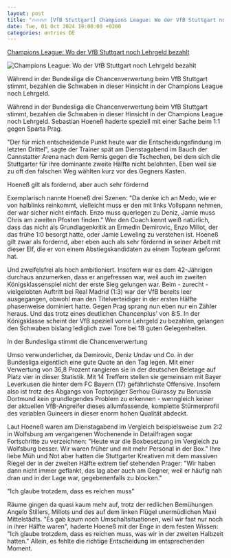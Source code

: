 ```yaml
---
layout: post
title: "🔥🔥🔥🔥 [VfB Stuttgart] Champions League: Wo der VfB Stuttgart noch Lehrgeld bezahlt"
date: Tue, 01 Oct 2024 19:00:00 +0200
categories: entries DE
---
```

[Champions League: Wo der VfB Stuttgart noch Lehrgeld bezahlt](https://www.kicker.de/wo-der-vfb-noch-lehrgeld-bezahlt-1056061/artikel)

![Champions League: Wo der VfB Stuttgart noch Lehrgeld bezahlt](https://derivates.kicker.de/image/upload/c_crop%2Cx_0%2Cy_38%2Cw_4000%2Ch_2250/w_1200%2Cq_auto/v1/2024/10/02/c2ec3b78-5a6e-4f71-a483-4bd71fc6ce5e.jpeg)

Während in der Bundesliga die Chancenverwertung beim VfB Stuttgart stimmt, bezahlen die Schwaben in dieser Hinsicht in der Champions League noch Lehrgeld.

Während in der Bundesliga die Chancenverwertung beim VfB Stuttgart stimmt, bezahlen die Schwaben in dieser Hinsicht in der Champions League noch Lehrgeld. Sebastian Hoeneß haderte speziell mit einer Sache beim 1:1 gegen Sparta Prag.

"Der für mich entscheidende Punkt heute war die Entscheidungsfindung im letzten Drittel", sagte der Trainer spät am Dienstagabend im Bauch der Cannstatter Arena nach dem Remis gegen die Tschechen, bei dem sich die Stuttgarter für ihre dominante zweite Hälfte nicht belohnten. Eben weil sie zu oft den falschen Weg wählten kurz vor des Gegners Kasten.

Hoeneß gilt als fordernd, aber auch sehr fördernd

Exemplarisch nannte Hoeneß drei Szenen: "Da denke ich an Medo, wie er von halblinks reinkommt, vielleicht muss er den mit links Vollspann nehmen, der war sicher nicht einfach. Enzo muss querlegen zu Deniz, Jamie muss Chris am zweiten Pfosten finden." Wer den Coach kennt weiß natürlich, dass das nicht als Grundlagenkritik an Ermedin Demirovic, Enzo Millot, der das frühe 1:0 besorgt hatte, oder Jamie Leweling zu verstehen ist. Hoeneß gilt zwar als fordernd, aber eben auch als sehr fördernd in seiner Arbeit mit dieser Elf, die er von einem Abstiegskandidaten zu einem Topteam geformt hat.

Und zweifelsfrei als hoch ambitioniert. Insofern war es dem 42-Jährigen durchaus anzumerken, dass er angefressen war, weil auch im zweiten Königsklassenspiel nicht der erste Sieg gelungen war. Beim - zurecht - vielgelobten Auftritt bei Real Madrid (1:3) war der VfB bereits leer ausgegangen, obwohl man den Titelverteidiger in der ersten Hälfte phasenweise dominiert hatte. Gegen Prag sprang nun eben nur ein Zähler heraus. Und das trotz eines deutlichen Chancenplus' von 8:5. In der Königsklasse scheint der VfB speziell vorne Lehrgeld zu bezahlen, gelangen den Schwaben bislang lediglich zwei Tore bei 18 guten Gelegenheiten.

In der Bundesliga stimmt die Chancenverwertung

Umso verwunderlicher, da Demirovic, Deniz Undav und Co. in der Bundesliga eigentlich eine gute Quote an den Tag legen. Mit einer Verwertung von 36,8 Prozent rangieren sie in der deutschen Beletage auf Platz vier in dieser Statistik. Mit 14 Treffern stellen sie gemeinsam mit Bayer Leverkusen die hinter dem FC Bayern (17) gefährlichste Offensive. Insofern also ist trotz des Abgangs von Toptorjäger Serhou Guirassy zu Borussia Dortmund kein grundlegendes Problem zu erkennen - wenngleich keiner der aktuellen VfB-Angreifer dieses allumfassende, komplette Stürmerprofil des variablen Guineers in dieser enorm hohen Qualität abdeckt.

Laut Hoeneß waren am Dienstagabend im Vergleich beispielsweise zum 2:2 in Wolfsburg am vergangenen Wochenende in Detailfragen sogar Fortschritte zu verzeichnen: "Heute war die Boxbesetzung im Vergleich zu Wolfsburg besser. Wir waren früher und mit mehr Personal in der Box." Ihre liebe Müh und Not aber hatten die Stuttgarter Kreativen mit dem massiven Riegel der in der zweiten Hälfte extrem tief stehenden Prager: "Wir haben dann nicht immer geflankt, das lag aber auch am Gegner, weil er häufig nah dran und in der Lage war, gegebenenfalls zu blocken."

"Ich glaube trotzdem, dass es reichen muss"

Räume gingen da quasi kaum mehr auf, trotz der redlichen Bemühungen Angelo Stillers, Millots und des auf dem linken Flügel unermüdlichen Maxi Mittelstädts. "Es gab kaum noch Umschaltsituationen, weil wir fast nur noch in ihrer Hälfte waren", haderte Hoeneß mit der Enge in dem festen Wissen: "Ich glaube trotzdem, dass es reichen muss, was wir in der zweiten Halbzeit hatten." Allein, es fehlte die richtige Entscheidung im entsprechenden Moment.

